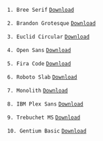 ```1. Bree Serif``` [`Download`](https://fonts.google.com/specimen/Bree+Serif?query=bree+serif)

```2. Brandon Grotesque``` [`Download`](https://drive.google.com/file/d/1c898dkiTG7YU8kpDDgp5EhQafPwwtJ4U/view?usp=sharing)

```3. Euclid Circular``` [`Download`](https://drive.google.com/file/d/1sj88zpu-ivZ5-CqC4TYjTcNS4Un4V-fp/view?usp=sharing)

```4. Open Sans``` [`Download`](https://fonts.google.com/specimen/Open+Sans?query=open+sans)

```5. Fira Code``` [`Download`](https://fonts.google.com/specimen/Fira+Code?query=fira+code)

```6. Roboto Slab``` [`Download`](https://fonts.google.com/specimen/Roboto+Slab?query=roboto)

```7. Monolith``` [`Download`](https://drive.google.com/file/d/1T1vX6zZkHnRpxIymYh8pygEnJhTpvzpi/view?usp=sharing)

```8. IBM Plex Sans``` [`Download`](https://fonts.google.com/specimen/IBM+Plex+Sans)

```9. Trebuchet MS``` [`Download`](https://drive.google.com/file/d/1vOfiYqZHscbyfxK7QNwstVEL5i46N7AA/view?usp=sharing)

```10. Gentium Basic``` [`Download`](https://fonts.google.com/specimen/Gentium+Basic)
